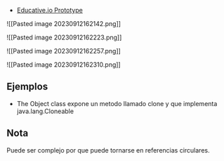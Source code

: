 * [Educative.io Prototype](https://www.educative.io/courses/software-design-patterns-best-practices/gxMYYB1w3Kr)

![[Pasted image 20230912162142.png]]


![[Pasted image 20230912162223.png]]

![[Pasted image 20230912162257.png]]

![[Pasted image 20230912162310.png]]

## Ejemplos

* The Object class expone un metodo llamado clone y que implementa java.lang.Cloneable

## Nota

Puede ser complejo por que puede tornarse en referencias circulares.


